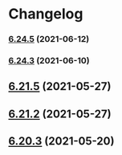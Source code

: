 # Changelog

### [6.24.5](https://github.com/wheelroom/wheelroom/compare/6.24.4...6.24.5) (2021-06-12)

### [6.24.3](https://github.com/wheelroom/wheelroom/compare/6.24.2...6.24.3) (2021-06-10)

## [6.21.5](https://github.com/wheelroom/wheelroom/compare/6.21.4...6.21.5) (2021-05-27)



## [6.21.2](https://github.com/wheelroom/wheelroom/compare/6.21.1...6.21.2) (2021-05-27)



## [6.20.3](https://github.com/wheelroom/wheelroom/compare/6.20.2...6.20.3) (2021-05-20)

